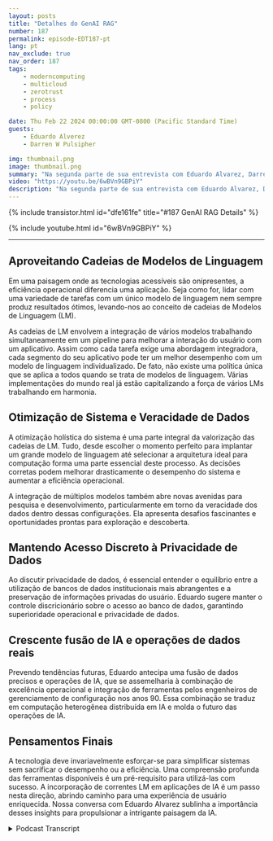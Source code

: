 ```yaml
---
layout: posts
title: "Detalhes do GenAI RAG"
number: 187
permalink: episode-EDT187-pt
lang: pt
nav_exclude: true
nav_order: 187
tags:
    - moderncomputing
    - multicloud
    - zerotrust
    - process
    - policy

date: Thu Feb 22 2024 00:00:00 GMT-0800 (Pacific Standard Time)
guests:
    - Eduardo Alverez
    - Darren W Pulsipher

img: thumbnail.png
image: thumbnail.png
summary: "Na segunda parte de sua entrevista com Eduardo Alvarez, Darren explora o uso de GenAI LLMs e técnicas de RAG (Retrieval Augmentation Generation) para ajudar as organizações a aproveitar os últimos avanços em IA de forma rápida e econômica."
video: "https://youtu.be/6wBVn9GBPiY"
description: "Na segunda parte de sua entrevista com Eduardo Alvarez, Darren explora o uso de GenAI LLMs e técnicas de RAG (Retrieval Augmentation Generation) para ajudar as organizações a aproveitar os últimos avanços em IA de forma rápida e econômica."
---
```


<div>
{% include transistor.html id="dfe161fe" title="#187 GenAI RAG Details" %}

{% include youtube.html id="6wBVn9GBPiY" %}
</div>

---

## Aproveitando Cadeias de Modelos de Linguagem

Em uma paisagem onde as tecnologias acessíveis são onipresentes, a eficiência operacional diferencia uma aplicação. Seja como for, lidar com uma variedade de tarefas com um único modelo de linguagem nem sempre produz resultados ótimos, levando-nos ao conceito de cadeias de Modelos de Linguagem (LM).

As cadeias de LM envolvem a integração de vários modelos trabalhando simultaneamente em um pipeline para melhorar a interação do usuário com um aplicativo. Assim como cada tarefa exige uma abordagem integradora, cada segmento do seu aplicativo pode ter um melhor desempenho com um modelo de linguagem individualizado. De fato, não existe uma política única que se aplica a todos quando se trata de modelos de linguagem. Várias implementações do mundo real já estão capitalizando a força de vários LMs trabalhando em harmonia.

## Otimização de Sistema e Veracidade de Dados

A otimização holística do sistema é uma parte integral da valorização das cadeias de LM. Tudo, desde escolher o momento perfeito para implantar um grande modelo de linguagem até selecionar a arquitetura ideal para computação forma uma parte essencial deste processo. As decisões corretas podem melhorar drasticamente o desempenho do sistema e aumentar a eficiência operacional.

A integração de múltiplos modelos também abre novas avenidas para pesquisa e desenvolvimento, particularmente em torno da veracidade dos dados dentro dessas configurações. Ela apresenta desafios fascinantes e oportunidades prontas para exploração e descoberta.

## Mantendo Acesso Discreto à Privacidade de Dados

Ao discutir privacidade de dados, é essencial entender o equilíbrio entre a utilização de bancos de dados institucionais mais abrangentes e a preservação de informações privadas do usuário. Eduardo sugere manter o controle discricionário sobre o acesso ao banco de dados, garantindo superioridade operacional e privacidade de dados.

## Crescente fusão de IA e operações de dados reais

Prevendo tendências futuras, Eduardo antecipa uma fusão de dados precisos e operações de IA, que se assemelharia à combinação de excelência operacional e integração de ferramentas pelos engenheiros de gerenciamento de configuração nos anos 90. Essa combinação se traduz em computação heterogênea distribuída em IA e molda o futuro das operações de IA.

## Pensamentos Finais

A tecnologia deve invariavelmente esforçar-se para simplificar sistemas sem sacrificar o desempenho ou a eficiência. Uma compreensão profunda das ferramentas disponíveis é um pré-requisito para utilizá-las com sucesso. A incorporação de correntes LM em aplicações de IA é um passo nesta direção, abrindo caminho para uma experiência de usuário enriquecida. Nossa conversa com Eduardo Alvarez sublinha a importância desses insights para propulsionar a intrigante paisagem da IA.



<details>
<summary> Podcast Transcript </summary>

<p></p>

</details>
